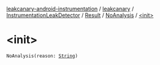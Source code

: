 [leakcanary-android-instrumentation](../../../../index.md) / [leakcanary](../../../index.md) / [InstrumentationLeakDetector](../../index.md) / [Result](../index.md) / [NoAnalysis](index.md) / [&lt;init&gt;](./-init-.md)

# &lt;init&gt;

`NoAnalysis(reason: `[`String`](https://kotlinlang.org/api/latest/jvm/stdlib/kotlin/-string/index.html)`)`